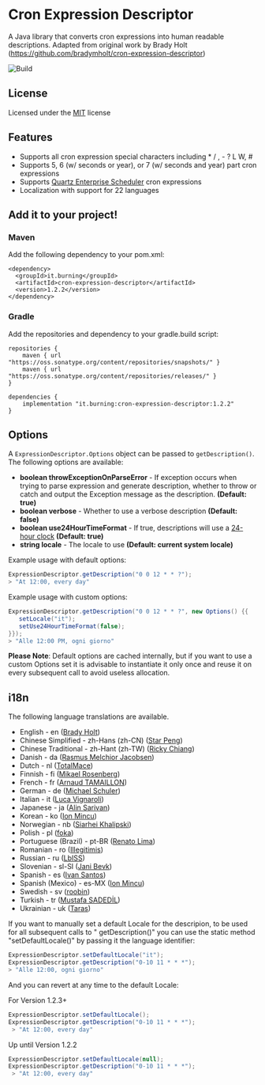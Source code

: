 # Cron Expression Descriptor
A Java library that converts cron expressions into human readable descriptions. Adapted from original work by Brady Holt (https://github.com/bradymholt/cron-expression-descriptor)

![Build](https://github.com/voidburn/cron-expression-descriptor/workflows/Build/badge.svg)

## License
Licensed under the [MIT](https://github.com/voidburn/cron-expression-descriptor/LICENSE) license 

## Features

 * Supports all cron expression special characters including * / , - ? L W, #
 * Supports 5, 6 (w/ seconds or year), or 7 (w/ seconds and year) part cron expressions
 * Supports [Quartz Enterprise Scheduler](https://www.quartz-scheduler.net/) cron expressions
 * Localization with support for 22 languages
 
## Add it to your project!

### Maven
Add the following dependency to your pom.xml:

```
<dependency>
  <groupId>it.burning</groupId>
  <artifactId>cron-expression-descriptor</artifactId>
  <version>1.2.2</version>
</dependency>
```

### Gradle
Add the repositories and dependency to your gradle.build script:

```
repositories {
    maven { url "https://oss.sonatype.org/content/repositories/snapshots/" }
    maven { url "https://oss.sonatype.org/content/repositories/releases/" }
}

dependencies {
    implementation "it.burning:cron-expression-descriptor:1.2.2"
}
```
 
 ## Options
 
 A `ExpressionDescriptor.Options` object can be passed to `getDescription()`.  The following options are available:
 
 - **boolean throwExceptionOnParseError** - If exception occurs when trying to parse expression and generate description, whether to throw or catch and output the Exception message as the description. **(Default: true)**
 - **boolean verbose** - Whether to use a verbose description **(Default: false)**
 - **boolean use24HourTimeFormat** - If true, descriptions will use a [24-hour clock](https://en.wikipedia.org/wiki/24-hour_clock) **(Default: true)**
 - **string locale** - The locale to use **(Default: current system locale)**
 
 Example usage with default options:
 
 ```java
ExpressionDescriptor.getDescription("0 0 12 * * ?");
> "At 12:00, every day"
 ```
 Example usage with custom options:
  
 ```java
ExpressionDescriptor.getDescription("0 0 12 * * ?", new Options() {{ 
    setLocale("it");
    setUse24HourTimeFormat(false);
}});
> "Alle 12:00 PM, ogni giorno"
  ```
 
 **Please Note**: Default options are cached internally, but if you want to use a custom Options set it is advisable to instantiate it only once and reuse it on every
 subsequent call to avoid useless allocation.
 
 ## i18n
 
 The following language translations are available.
  
  * English - en ([Brady Holt](https://github.com/bradymholt))
  * Chinese Simplified - zh-Hans (zh-CN) ([Star Peng](https://github.com/starpeng))
  * Chinese Traditional - zh-Hant (zh-TW) ([Ricky Chiang](https://github.com/metavige))
  * Danish - da ([Rasmus Melchior Jacobsen](https://github.com/rmja))
  * Dutch - nl ([TotalMace](https://github.com/TotalMace))
  * Finnish - fi ([Mikael Rosenberg](https://github.com/MR77FI))
  * French - fr ([Arnaud TAMAILLON](https://github.com/Greybird))
  * German - de ([Michael Schuler](https://github.com/mschuler))
  * Italian - it ([Luca Vignaroli](https://github.com/voidburn))
  * Japanese - ja ([Alin Sarivan](https://github.com/asarivan))
  * Korean - ko ([Ion Mincu](https://github.com/ionmincu))
  * Norwegian - nb ([Siarhei Khalipski](https://github.com/KhalipskiSiarhei))
  * Polish - pl ([foka](https://github.com/foka))
  * Portuguese (Brazil) - pt-BR ([Renato Lima](https://github.com/natenho))
  * Romanian - ro ([Illegitimis](https://github.com/illegitimis))
  * Russian - ru ([LbISS](https://github.com/LbISS))
  * Slovenian - sl-SI ([Jani Bevk](https://github.com/jenzy))
  * Spanish - es ([Ivan Santos](https://github.com/ivansg))
  * Spanish (Mexico) - es-MX ([Ion Mincu](https://github.com/ionmincu))
  * Swedish - sv ([roobin](https://github.com/roobin))
  * Turkish - tr ([Mustafa SADEDİL](https://github.com/sadedil))
* Ukrainian - uk ([Taras](https://github.com/tbudurovych))

If you want to manually set a default Locale for the descripion, to be used for all subsequent calls to "
getDescription()" you can use the static method "setDefaultLocale()" by passing it the language identifier:

 ```java
 ExpressionDescriptor.setDefaultLocale("it");
 ExpressionDescriptor.getDescription("0-10 11 * * *");
 > "Alle 12:00, ogni giorno"
```

And you can revert at any time to the default Locale:

For Version 1.2.3+

 ```java
 ExpressionDescriptor.setDefaultLocale();
 ExpressionDescriptor.getDescription("0-10 11 * * *");
  > "At 12:00, every day"
 ```

Up until Version 1.2.2

 ```java
 ExpressionDescriptor.setDefaultLocale(null);
 ExpressionDescriptor.getDescription("0-10 11 * * *");
  > "At 12:00, every day"
 ```

